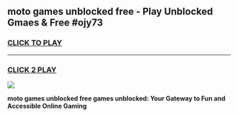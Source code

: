 
## moto games unblocked free - Play Unblocked Gmaes & Free #ojy73
<h3>
<a href="https://premium.freeplayer.one?title=moto_games_unblocked_free&ref=01M">CLICK TO PLAY</a></h3>
<hr>

<h3>
<a href="https://premium.freeplayer.one?title=moto_games_unblocked_free&ref=01M">CLICK 2 PLAY</a>
  
</h3>

<a href="https://premium.freeplayer.one?title=moto_games_unblocked_free&ref=01M"><img src="https://clearcache.store/games.png"></a>


**moto games unblocked free games unblocked: Your Gateway to Fun and Accessible Online Gaming**
